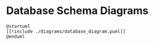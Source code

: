 # Database Schema Diagrams

```plantuml
@startuml
[[!include ./diagrams/database_diagram.puml]]
@enduml
```

